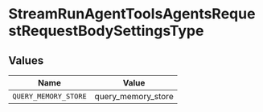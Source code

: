 # StreamRunAgentToolsAgentsRequestRequestBodySettingsType


## Values

| Name                 | Value                |
| -------------------- | -------------------- |
| `QUERY_MEMORY_STORE` | query_memory_store   |